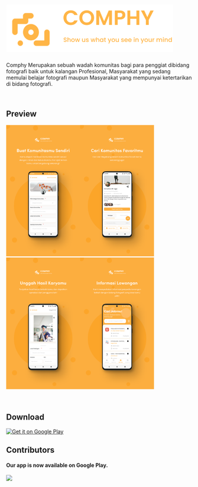 
<br>

# <a href="https://play.google.com/store/apps/details?id=com.comphy.photo"><img src="/assets/Group 12.png" alt="image" height="128px"/></a>

Comphy Merupakan sebuah wadah komunitas bagi para penggiat dibidang fotografi baik untuk kalangan Profesional, Masyarakat yang sedang memulai belajar fotografi maupun Masyarakat yang mempunyai ketertarikan di bidang fotografi.  
  
<br>
  
## Preview

<img src="/assets/Frame 264.png" alt="image" width="200px"/><img src="/assets/Frame 263.png" alt="image" width="200px"/><img src="/assets/Frame 262.png" alt="image" width="200px"/><img src="/assets/Frame 259.png" alt="image" width="200px"/>  
  
<br>

## Download

<a href='https://play.google.com/store/apps/details?id=com.comphy.photo&pcampaignid=pcampaignidMKT-Other-global-all-co-prtnr-py-PartBadge-Mar2515-1'><img alt='Get it on Google Play' src='https://play.google.com/intl/en_us/badges/static/images/badges/en_badge_web_generic.png'/></a>
  
## Contributors

#### Our app is now available on Google Play.

<a href="https://github.com/rafusr/comphy-app/graphs/contributors">
  <img src="https://contrib.rocks/image?repo=rafusr/comphy-app" />
</a>

<!-- ## Authors and acknowledgment
Show your appreciation to those who have contributed to the project.

## License
For open source projects, say how it is licensed.

## Project status
If you have run out of energy or time for your project, put a note at the top of the README saying that development has slowed down or stopped completely. Someone may choose to fork your project or volunteer to step in as a maintainer or owner, allowing your project to keep going. You can also make an explicit request for maintainers. -->
